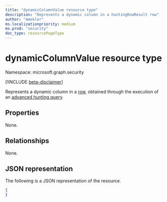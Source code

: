 ```yaml
---
title: "dynamicColumnValue resource type"
description: "Represents a dynamic column in a huntingRowResult row"
author: "mmekler"
ms.localizationpriority: medium
ms.prod: "security"
doc_type: resourcePageType
---
```


# dynamicColumnValue resource type

Namespace: microsoft.graph.security

[!INCLUDE [beta-disclaimer](../../includes/beta-disclaimer.md)]

Represents a dynamic column in a [row](../resources/security-huntingrowresult.md), obtained through the execution of an [advanced hunting query](../api/security-security-runhuntingquery.md).

## Properties
None.

## Relationships
None.

## JSON representation
The following is a JSON representation of the resource.
<!-- {
  "blockType": "resource",
  "@odata.type": "microsoft.graph.security.dynamicColumnValue",
  "openType": true
}
-->
``` json
{
}
```

